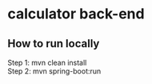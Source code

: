 # calculator back-end

## How to run locally
Step 1: mvn clean install <br/>
Step 2: mvn spring-boot:run

